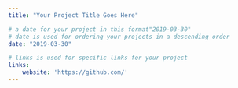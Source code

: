 ```yaml
---
title: "Your Project Title Goes Here"

# a date for your project in this format"2019-03-30" 
# date is used for ordering your projects in a descending order
date: "2019-03-30" 

# links is used for specific links for your project
links:
    website: 'https://github.com/'
---
```


